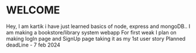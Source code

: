 # WELCOME

Hey, I am kartik i have just learned basics of node, express and mongoDB..
I am making a bookstore/library system webapp
For first weak I plan on making logIn page and SignUp page taking it as my 1st user story
Planned deadLine - 7 feb 2024
